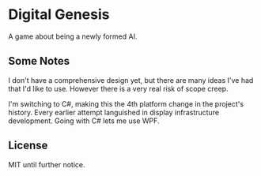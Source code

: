 # Digital Genesis
A game about being a newly formed AI.

## Some Notes
I don't have a comprehensive design yet, but there are many ideas I've had that I'd like to use. However there is a very real risk of scope creep.

I'm switching to C#, making this the 4th platform change in the project's history. Every earlier attempt languished in display infrastructure development. Going with C# lets me use WPF.

## License
MIT until further notice.
